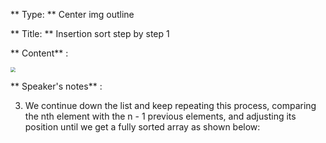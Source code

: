 ** Type: **  Center img outline

** Title: **  Insertion sort step by step 1


** Content** :

 <img src="https://i.imgur.com/3NTptL2.png" style="zoom:50%;" />


** Speaker's notes** :



3. We continue down the list and keep repeating this process, comparing the nth element with the n - 1  previous elements, and adjusting its position until we get a fully sorted array as shown below:

  